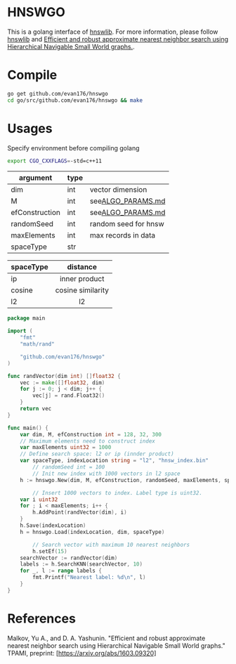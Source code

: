 # HNSWGO
This is a golang interface of [hnswlib](https://github.com/nmslib/hnswlib). For more information, please follow [hnswlib](https://github.com/nmslib/hnswlib) and [Efficient and robust approximate nearest neighbor search using Hierarchical Navigable Small World graphs.](https://arxiv.org/abs/1603.09320).

# Compile
```bash
go get github.com/evan176/hnswgo
cd go/src/github.com/evan176/hnswgo && make
```
# Usages
Specify environment before compiling golang
```bash
export CGO_CXXFLAGS=-std=c++11
```

| argument       | type | |
| -------------- | ---- | ----- |
| dim            | int  | vector dimension |
| M              | int  | see[ALGO_PARAMS.md](https://github.com/nmslib/hnswlib/blob/master/ALGO_PARAMS.md) |
| efConstruction | int  | see[ALGO_PARAMS.md](https://github.com/nmslib/hnswlib/blob/master/ALGO_PARAMS.md) |
| randomSeed     | int  | random seed for hnsw |
| maxElements    | int  | max records in data |
| spaceType      | str  | |

| spaceType | distance          |
| --------- |:-----------------:|
| ip        | inner product     |
| cosine    | cosine similarity |
| l2        | l2                |

```go
package main

import (
	"fmt"
	"math/rand"

	"github.com/evan176/hnswgo"
)

func randVector(dim int) []float32 {
	vec := make([]float32, dim)
	for j := 0; j < dim; j++ {
		vec[j] = rand.Float32()
	}
	return vec
}

func main() {
	var dim, M, efConstruction int = 128, 32, 300
	// Maximum elements need to construct index
	var maxElements uint32 = 1000
	// Define search space: l2 or ip (innder product)
	var spaceType, indexLocation string = "l2", "hnsw_index.bin"
        // randomSeed int = 100
        // Init new index with 1000 vectors in l2 space
	h := hnswgo.New(dim, M, efConstruction, randomSeed, maxElements, spaceType)

        // Insert 1000 vectors to index. Label type is uint32.
	var i uint32
	for ; i < maxElements; i++ {
		h.AddPoint(randVector(dim), i)
	}
	h.Save(indexLocation)
	h = hnswgo.Load(indexLocation, dim, spaceType)

        // Search vector with maximum 10 nearest neighbors
        h.setEf(15)
	searchVector := randVector(dim)
	labels := h.SearchKNN(searchVector, 10)
	for _, l := range labels {
		fmt.Printf("Nearest label: %d\n", l)
	}
}
```

# References
Malkov, Yu A., and D. A. Yashunin. "Efficient and robust approximate nearest neighbor search using Hierarchical Navigable Small World graphs." TPAMI, preprint: [https://arxiv.org/abs/1603.09320]
